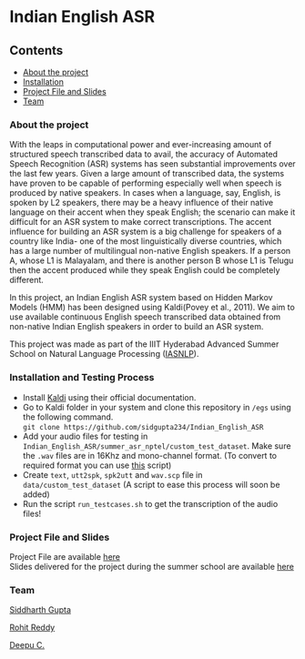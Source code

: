 

**Indian English ASR**
============

## Contents
* [About the project](#about-the-project)  
* [Installation](#installation-and-testing-process)
* [Project File and Slides](#project-file-and-slides)
* [Team](#team)

### About the project
With the leaps in computational power and ever-increasing amount of structured speech transcribed data to avail, the accuracy of Automated Speech Recognition (ASR) systems has seen substantial improvements over the last few years. Given a large amount of transcribed data, the systems have proven to be capable of performing especially well when speech is produced by native speakers. In cases when a language, say, English, is spoken by L2 speakers, there may be a heavy influence of their native language on their accent when they speak English; the scenario can make it difficult for an ASR system to make correct transcriptions. The accent influence for building an ASR system is a big challenge for speakers of a country like India- one of the most linguistically diverse countries, which has a large number of multilingual non-native English speakers. If a person A, whose L1 is Malayalam, and there is another person B whose L1 is Telugu then the accent produced while they speak English could be completely different.

In this project, an Indian English ASR system based on Hidden Markov Models (HMM) has been designed using Kaldi(Povey et al., 2011). We aim to use available continuous English speech transcribed data obtained from non-native Indian English speakers in order to build an ASR system.

This project was made as part of the IIIT Hyderabad Advanced Summer School on Natural Language Processing ([IASNLP](https://ltrc.iiit.ac.in/iasnlp2022/)). 

### Installation and Testing Process
* Install [Kaldi](https://github.com/kaldi-asr/kaldi) using their official documentation.<br>
* Go to Kaldi folder in your system and clone this repository in `/egs` using the following command. <br>
  `git clone https://github.com/sidgupta234/Indian_English_ASR` <br>
* Add your audio files for testing in `Indian_English_ASR/summer_asr_nptel/custom_test_dataset`. Make sure the `.wav` files are in 16Khz and mono-channel format. (To convert to required format you can use [this](https://github.com/sidgupta234/sh_files/blob/main/preprocess_audio.sh) script)
* Create `text`, `utt2spk`, `spk2utt` and `wav.scp` file in `data/custom_test_dataset` (A script to ease this process will soon be added)
* Run the script `run_testcases.sh` to get the transcription of the audio files!

### Project File and Slides
Project File are available [here](https://github.com/sidgupta234/Indian_English_ASR/blob/main/Indian_English_ASR.pdf)<br>
Slides delivered for the project during the summer school are available [here](https://github.com/sidgupta234/Indian_English_ASR/blob/main/Indian_English_ASR_slides.pdf)

### Team
[Siddharth Gupta](https://github.com/sidgupta234)

[Rohit Reddy](https://github.com/rohitreddy21122000)

[Deepu C.](https://github.com/deepufrk)
